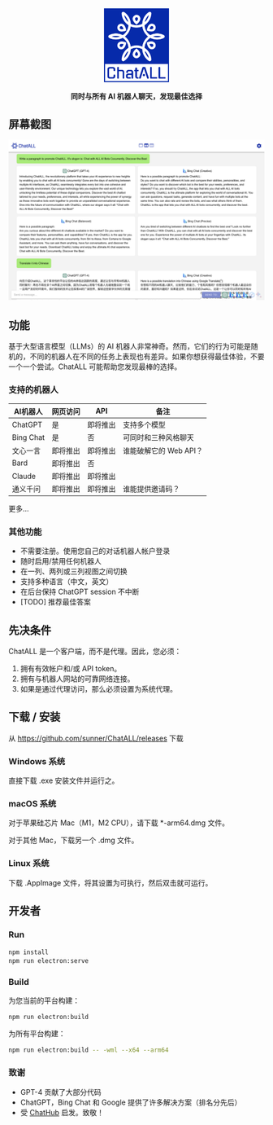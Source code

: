 <div align="center">
   <img src="src/assets/logo-cover.png" width=128></img>
   <p><strong>同时与所有 AI 机器人聊天，发现最佳选择</strong></p>
</div>

## 屏幕截图

![Screenshot](screenshots/screenshot-1.png?raw=true)

## 功能

基于大型语言模型（LLMs）的 AI 机器人非常神奇。然而，它们的行为可能是随机的，不同的机器人在不同的任务上表现也有差异。如果你想获得最佳体验，不要一个一个尝试。ChatALL 可能帮助您发现最棒的选择。

### 支持的机器人

| AI机器人       | 网页访问  | API         | 备注                                    |
|----------------|-------------|-------------|---------------------------------------|
| ChatGPT        | 是          | 即将推出     | 支持多个模型                           |
| Bing Chat      | 是          | 否          | 可同时和三种风格聊天                       |
| 文心一言    | 即将推出     | 即将推出     | 谁能破解它的 Web API？                   |
| Bard           | 即将推出     | 否          |                                       |
| Claude         | 即将推出     | 即将推出     |                                       |
| 通义千问 | 即将推出     | 即将推出     | 谁能提供邀请码？                         |

更多...

### 其他功能

* 不需要注册。使用您自己的对话机器人帐户登录
* 随时启用/禁用任何机器人
* 在一列、两列或三列视图之间切换
* 支持多种语言（中文，英文）
* 在后台保持 ChatGPT session 不中断
* [TODO] 推荐最佳答案

## 先决条件

ChatALL 是一个客户端，而不是代理。因此，您必须：

1. 拥有有效帐户和/或 API token。
2. 拥有与机器人网站的可靠网络连接。
3. 如果是通过代理访问，那么必须设置为系统代理。

## 下载 / 安装

从 https://github.com/sunner/ChatALL/releases 下载

### Windows 系统

直接下载 .exe 安装文件并运行之。

### macOS 系统

对于苹果硅芯片 Mac（M1，M2 CPU），请下载 *-arm64.dmg 文件。

对于其他 Mac，下载另一个 .dmg 文件。

### Linux 系统

下载 .AppImage 文件，将其设置为可执行，然后双击就可运行。

## 开发者

### Run

```bash
npm install
npm run electron:serve
```

### Build

为您当前的平台构建：
```bash
npm run electron:build
```

为所有平台构建：
```bash
npm run electron:build -- -wml --x64 --arm64
```

###  致谢

* GPT-4 贡献了大部分代码
* ChatGPT，Bing Chat 和 Google 提供了许多解决方案（排名分先后）
* 受 [ChatHub](https://github.com/chathub-dev/chathub) 启发。致敬！
